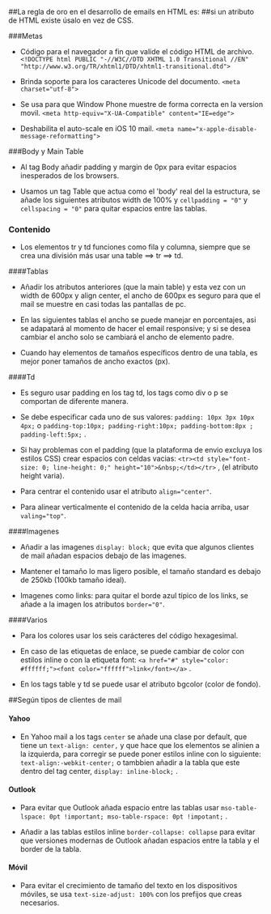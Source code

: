 ##La regla de oro en el desarrollo de emails en HTML es: 
##si un atributo de HTML existe úsalo en vez de CSS.



###Metas 

* Código para el navegador a fin que valide el código HTML de archivo.	
``` <!DOCTYPE html PUBLIC "-//W3C//DTD XHTML 1.0 Transitional //EN" "http://www.w3.org/TR/xhtml1/DTD/xhtml1-transitional.dtd"> ```

* Brinda soporte para los caracteres Unicode del documento.
``` <meta charset="utf-8"> ```

* Se usa para que Window Phone muestre de forma correcta en la version movil. 
``` <meta http-equiv="X-UA-Compatible" content="IE=edge"> ```

* Deshabilita el auto-scale en iOS 10 mail. 
``` <meta name="x-apple-disable-message-reformatting"> ``` 

###Body y Main Table

* Al tag Body añadir padding y margin de 0px para evitar espacios inesperados de los browsers.

* Usamos un tag Table que actua como el 'body' real del la estructura, se añade los siguientes atributos width de 100% y ``` cellpadding = "0" ``` y ``` cellspacing = "0" ``` para quitar espacios entre las tablas.

### Contenido

* Los elementos tr y td funciones como fila y columna, siempre que se crea una división más usar una table ==> tr ==> td.

####Tablas 

* Añadir los atributos anteriores (que la main table) y esta vez con un width de 600px y align center, el ancho de 600px es seguro para que el mail se muestre en casi todas las pantallas de pc.

* En las siguientes tablas el ancho se puede manejar en porcentajes, asi se adapatará al momento de hacer el email responsive; y si se desea cambiar el ancho solo se cambiará el ancho de elemento padre.

* Cuando hay elementos de tamaños específicos dentro de una tabla, es mejor poner tamaños de ancho exactos (px).

####Td

* Es seguro usar padding en los tag td, los tags como div o p se comportan de diferente manera.

* Se debe especificar cada uno de sus valores: ``` padding: 10px 3px 10px 4px; ``` o ``` padding-top:10px; padding-right:10px; padding-bottom:8px ; padding-left:5px; ``` .

* Si hay problemas con el padding (que la plataforma de envio excluya los estilos CSS) crear espacios con celdas vacias: 
  ``` <tr><td style="font-size: 0; line-height: 0;" height="10">&nbsp;</td></tr> ``` , (el atributo height varia).

* Para centrar el contenido usar el atributo ``` align="center" ```.

* Para alinear verticalmente el contenido de la celda hacia arriba, usar ``` valing="top" ```.
 
####Imagenes

* Añadir a las imagenes ``` display: block; ``` que evita que algunos clientes de mail añadan espacios debajo de las imagenes.

* Mantener el tamaño lo mas ligero posible, el tamaño standard es debajo de 250kb (100kb tamaño ideal).

* Imagenes como links: para quitar el borde azul típico de los links, se añade a la imagen los atributos ``` border="0" ```.

####Varios

* Para los colores usar los seis carácteres del código hexagesimal.

* En caso de las etiquetas de enlace, se puede cambiar de color con estilos inline o con la etiqueta font:
  ``` <a href="#" style="color: #ffffff;"><font color="ffffff">link</font></a> ``` .

* En los tags table y td se puede usar el atributo bgcolor (color de fondo).


##Según tipos de clientes de mail

#### Yahoo

* En Yahoo mail a los tags ``` center ``` se añade una clase por default, que tiene un ``` text-align: center, ``` y que hace que los elementos se alinien a la izquierda, para corregir se puede poner estilos inline con lo siguiente: ``` text-align:-webkit-center; ``` o  tambbien añadir a la tabla que este dentro del tag center, ``` display: inline-block; ``` .

#### Outlook

* Para evitar que Outlook añada espacio entre las tablas usar ``` mso-table-lspace: 0pt !important; mso-table-rspace: 0pt !impotant; ``` .

* Añadir a las tablas estilos inline ``` border-collapse: collapse ``` para evitar que versiones modernas de Outlook añadan espacios entre la tabla y el border de la tabla.


#### Móvil 

* Para evitar el crecimiento de tamaño del texto en los dispositivos móviles, se usa ``` text-size-adjust: 100% ``` con los prefijos que creas necesarios.

